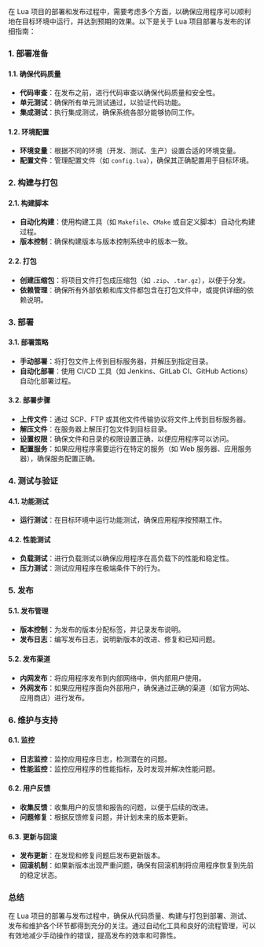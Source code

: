 在 Lua 项目的部署和发布过程中，需要考虑多个方面，以确保应用程序可以顺利地在目标环境中运行，并达到预期的效果。以下是关于 Lua 项目部署与发布的详细指南：

### 1. **部署准备**

#### **1.1. 确保代码质量**

- **代码审查**：在发布之前，进行代码审查以确保代码质量和安全性。
- **单元测试**：确保所有单元测试通过，以验证代码功能。
- **集成测试**：执行集成测试，确保系统各部分能够协同工作。

#### **1.2. 环境配置**

- **环境变量**：根据不同的环境（开发、测试、生产）设置合适的环境变量。
- **配置文件**：管理配置文件（如 `config.lua`），确保其正确配置用于目标环境。

### 2. **构建与打包**

#### **2.1. 构建脚本**

- **自动化构建**：使用构建工具（如 `Makefile`、`CMake` 或自定义脚本）自动化构建过程。
- **版本控制**：确保构建版本与版本控制系统中的版本一致。

#### **2.2. 打包**

- **创建压缩包**：将项目文件打包成压缩包（如 `.zip`、`.tar.gz`），以便于分发。
- **依赖管理**：确保所有外部依赖和库文件都包含在打包文件中，或提供详细的依赖说明。

### 3. **部署**

#### **3.1. 部署策略**

- **手动部署**：将打包文件上传到目标服务器，并解压到指定目录。
- **自动化部署**：使用 CI/CD 工具（如 Jenkins、GitLab CI、GitHub Actions）自动化部署过程。

#### **3.2. 部署步骤**

- **上传文件**：通过 SCP、FTP 或其他文件传输协议将文件上传到目标服务器。
- **解压文件**：在服务器上解压打包文件到目标目录。
- **设置权限**：确保文件和目录的权限设置正确，以便应用程序可以访问。
- **配置服务**：如果应用程序需要运行在特定的服务（如 Web 服务器、应用服务器），确保服务配置正确。

### 4. **测试与验证**

#### **4.1. 功能测试**

- **运行测试**：在目标环境中运行功能测试，确保应用程序按预期工作。

#### **4.2. 性能测试**

- **负载测试**：进行负载测试以确保应用程序在高负载下的性能和稳定性。
- **压力测试**：测试应用程序在极端条件下的行为。

### 5. **发布**

#### **5.1. 发布管理**

- **版本控制**：为发布的版本分配标签，并记录发布说明。
- **发布日志**：编写发布日志，说明新版本的改进、修复和已知问题。

#### **5.2. 发布渠道**

- **内网发布**：将应用程序发布到内部网络中，供内部用户使用。
- **外网发布**：如果应用程序面向外部用户，确保通过正确的渠道（如官方网站、应用商店）进行发布。

### 6. **维护与支持**

#### **6.1. 监控**

- **日志监控**：监控应用程序日志，检测潜在的问题。
- **性能监控**：监控应用程序的性能指标，及时发现并解决性能问题。

#### **6.2. 用户反馈**

- **收集反馈**：收集用户的反馈和报告的问题，以便于后续的改进。
- **问题修复**：根据反馈修复问题，并计划未来的版本更新。

#### **6.3. 更新与回滚**

- **发布更新**：在发现和修复问题后发布更新版本。
- **回滚机制**：如果新版本出现严重问题，确保有回滚机制将应用程序恢复到先前的稳定状态。

### 总结

在 Lua 项目的部署与发布过程中，确保从代码质量、构建与打包到部署、测试、发布和维护各个环节都得到充分的关注。通过自动化工具和良好的流程管理，可以有效地减少手动操作的错误，提高发布的效率和可靠性。